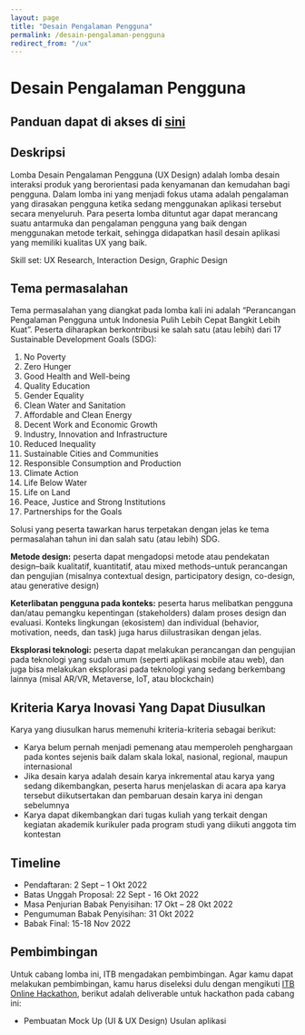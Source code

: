 ```yaml
---
layout: page
title: "Desain Pengalaman Pengguna"
permalink: /desain-pengalaman-pengguna
redirect_from: "/ux"
---
```


# Desain Pengalaman Pengguna

## Panduan dapat di akses di [sini](https://pusatprestasinasional.kemdikbud.go.id/pengumuman/dikti/pengumuman-pagelaran-mahasiswa-nasional-bidang-teknologi-informasi-dan-komunikasi-tahun-2022-2022-dikti)

## Deskripsi

Lomba Desain Pengalaman Pengguna (UX Design) adalah lomba desain interaksi produk yang berorientasi pada kenyamanan dan kemudahan bagi pengguna. Dalam lomba ini yang menjadi fokus utama adalah pengalaman yang dirasakan pengguna ketika sedang menggunakan aplikasi tersebut secara menyeluruh. Para peserta lomba dituntut agar dapat merancang suatu antarmuka dan pengalaman pengguna yang baik dengan menggunakan metode terkait, sehingga didapatkan hasil desain aplikasi yang memiliki kualitas UX yang baik.

Skill set: UX Research, Interaction Design, Graphic Design

## Tema permasalahan

Tema permasalahan yang diangkat pada lomba kali ini adalah “Perancangan
Pengalaman Pengguna untuk Indonesia Pulih Lebih Cepat Bangkit Lebih Kuat”.
Peserta diharapkan berkontribusi ke salah satu (atau lebih) dari 17 Sustainable
Development Goals (SDG):

1. No Poverty
2. Zero Hunger
3. Good Health and Well-being
4. Quality Education
5. Gender Equality
6. Clean Water and Sanitation
7. Affordable and Clean Energy
8. Decent Work and Economic Growth
9. Industry, Innovation and Infrastructure
10. Reduced Inequality
11. Sustainable Cities and Communities
12. Responsible Consumption and Production
13. Climate Action
14. Life Below Water
15. Life on Land
16. Peace, Justice and Strong Institutions
17. Partnerships for the Goals

Solusi yang peserta tawarkan harus terpetakan dengan jelas ke tema permasalahan
tahun ini dan salah satu (atau lebih) SDG.

**Metode design:** peserta dapat mengadopsi metode atau pendekatan design–baik
kualitatif, kuantitatif, atau mixed methods–untuk perancangan dan pengujian
(misalnya contextual design, participatory design, co-design, atau generative design)

**Keterlibatan pengguna pada konteks:** peserta harus melibatkan pengguna dan/atau
pemangku kepentingan (stakeholders) dalam proses design dan evaluasi. Konteks
lingkungan (ekosistem) dan individual (behavior, motivation, needs, dan task) juga
harus diilustrasikan dengan jelas.

**Eksplorasi teknologi:** peserta dapat melakukan perancangan dan pengujian pada
teknologi yang sudah umum (seperti aplikasi mobile atau web), dan juga bisa
melakukan eksplorasi pada teknologi yang sedang berkembang lainnya (misal AR/VR,
Metaverse, IoT, atau blockchain)

## Kriteria Karya Inovasi Yang Dapat Diusulkan

Karya yang diusulkan harus memenuhi kriteria-kriteria sebagai berikut:

- Karya belum pernah menjadi pemenang atau memperoleh penghargaan pada kontes sejenis baik dalam skala lokal, nasional, regional, maupun internasional
- Jika desain karya adalah desain karya inkremental atau karya yang sedang dikembangkan, peserta harus menjelaskan di acara apa karya tersebut diikutsertakan dan pembaruan desain karya ini dengan sebelumnya
- Karya dapat dikembangkan dari tugas kuliah yang terkait dengan kegiatan akademik kurikuler pada program studi yang diikuti anggota tim kontestan

## Timeline

- Pendaftaran: 2 Sept – 1 Okt 2022
- Batas Unggah Proposal: 22 Sept - 16 Okt 2022
- Masa Penjurian Babak Penyisihan: 17 Okt – 28 Okt 2022
- Pengumuman Babak Penyisihan: 31 Okt 2022
- Babak Final: 15-18 Nov 2022

## Pembimbingan

Untuk cabang lomba ini, ITB mengadakan pembimbingan. Agar kamu dapat melakukan pembimbingan, kamu harus diseleksi dulu dengan mengikuti [ITB Online Hackathon](hackathon), berikut adalah deliverable untuk hackathon pada cabang ini:

- Pembuatan Mock Up (UI & UX Design) Usulan aplikasi
